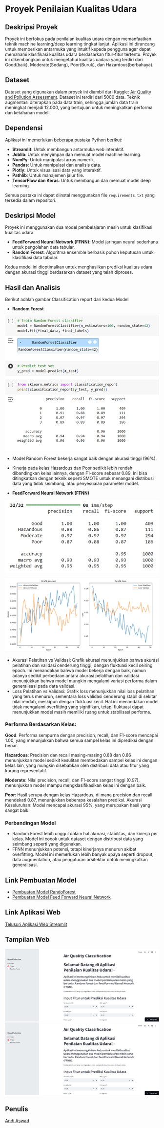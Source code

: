 # Proyek Penilaian Kualitas Udara

## Deskripsi Proyek
Proyek ini berfokus pada penilaian kualitas udara dengan memanfaatkan teknik machine learning/deep learning tingkat lanjut. Aplikasi ini dirancang untuk memberikan antarmuka yang intuitif kepada pengguna agar dapat memahami klasifikasi kualitas udara berdasarkan fitur-fitur tertentu. Proyek ini dikembangkan untuk mengetahui kualitas uadara yang terdiri dari Good(baik), Moderate(Sedang), Poor(Buruk), dan Hazardous(berbahaya).

## Dataset
Dataset yang digunakan dalam proyek ini diambil dari Kaggle: [Air Quality and Pollution Assessment](https://www.kaggle.com/datasets/mujtabamatin/air-quality-and-pollution-assessment). Dataset ini terdiri dari 5000 data. Teknik augmentasi diterapkan pada data train, sehingga jumlah data train meningkat menjadi 12.000, yang bertujuan untuk meningkatkan performa dan ketahanan model.

## Dependensi
Aplikasi ini memerlukan beberapa pustaka Python berikut:
- **Streamlit**: Untuk membangun antarmuka web interaktif.
- **Joblib**: Untuk menyimpan dan memuat model machine learning.
- **NumPy**: Untuk manipulasi array numerik.
- **Pandas**: Untuk manipulasi dan analisis data.
- **Plotly**: Untuk visualisasi data yang interaktif.
- **Pathlib**: Untuk manajemen jalur file.
- **TensorFlow dan Keras**: Untuk membangun dan memuat model deep learning.

Semua pustaka ini dapat diinstal menggunakan file `requirements.txt` yang tersedia dalam repositori.

## Deskripsi Model
Proyek ini menggunakan dua model pembelajaran mesin untuk klasifikasi kualitas udara:
- **FeedForward Neural Network (FFNN)**: Model jaringan neural sederhana untuk pengolahan data tabular.
- **Random Forest**: Algoritma ensemble berbasis pohon keputusan untuk klasifikasi data tabular.

Kedua model ini dioptimalkan untuk menghasilkan prediksi kualitas udara dengan akurasi tinggi berdasarkan dataset yang telah diproses.

## Hasil dan Analisis
Berikut adalah gambar Classification report dari kedua Model
- **Random Forest**
  
![Gambar](https://github.com/AndiAswad/UAP_Data-Science_Andi-Aswad_202110370311029/blob/main/Images/akurasiRandomForest.png)

- Model Random Forest bekerja sangat baik dengan akurasi tinggi (96%).
- Kinerja pada kelas Hazardous dan Poor sedikit lebih rendah dibandingkan kelas lainnya, dengan F1-score sebesar 0.89. Ini bisa ditingkatkan dengan teknik seperti SMOTE untuk menangani distribusi data yang tidak seimbang, atau penyesuaian parameter model.

- **FeedForward Neural Network (FFNN)**
  
![Gambar](https://github.com/AndiAswad/UAP_Data-Science_Andi-Aswad_202110370311029/blob/main/Images/akurasiffnn.png)

![Gambar](https://github.com/AndiAswad/UAP_Data-Science_Andi-Aswad_202110370311029/blob/main/Images/grafikffnn.png)

- Akurasi Pelatihan vs Validasi: Grafik akurasi menunjukkan bahwa akurasi pelatihan dan validasi cenderung tinggi, dengan fluktuasi kecil seiring epoch. Ini menandakan bahwa model bekerja dengan baik, namun adanya sedikit perbedaan antara akurasi pelatihan dan validasi menunjukkan bahwa model mungkin mengalami variasi performa dalam generalisasi pada data validasi.
- Loss Pelatihan vs Validasi: Grafik loss menunjukkan nilai loss pelatihan yang terus menurun, sementara loss validasi cenderung stabil di sekitar nilai rendah, meskipun dengan fluktuasi kecil. Hal ini menandakan model tidak mengalami overfitting yang signifikan, tetapi fluktuasi dapat menunjukkan model masih memiliki ruang untuk stabilisasi performa.
  
### Performa Berdasarkan Kelas:

**Good**: Performa sempurna dengan precision, recall, dan F1-score mencapai 1.00, yang menunjukkan bahwa semua sampel kelas ini diprediksi dengan benar.
  
**Hazardous**: Precision dan recall masing-masing 0.88 dan 0.86 menunjukkan model sedikit kesulitan membedakan sampel kelas ini dengan kelas lain, yang mungkin disebabkan oleh distribusi data atau fitur yang kurang representatif.
  
**Moderate**: Nilai precision, recall, dan F1-score sangat tinggi (0.97), menunjukkan model mampu mengklasifikasikan kelas ini dengan baik.
  
**Poor**: Hasil serupa dengan kelas Hazardous, di mana precision dan recall mendekati 0.87, menunjukkan beberapa kesalahan prediksi.
Akurasi Keseluruhan: Model mencapai akurasi 95%, yang merupakan hasil yang sangat baik.

### Perbandingan Model
- Random Forest lebih unggul dalam hal akurasi, stabilitas, dan kinerja per kelas. Model ini cocok untuk dataset dengan distribusi data yang seimbang seperti yang digunakan.
- FFNN menunjukkan potensi, tetapi kinerjanya menurun akibat overfitting. Model ini memerlukan lebih banyak upaya seperti dropout, data augmentation, atau pengaturan arsitektur untuk meningkatkan generalisasi.

## Link Pembuatan Model
- [Pembuatan Model RandoForest](https://colab.research.google.com/drive/1oWdJ6o3Q0Olz56l99KtgcY14z731-fXy?usp=sharing)
- [Pembuatan Model Feed Forward Neural Network](https://colab.research.google.com/drive/1n58CBTxDErRA_gYWAJ0Oz9ePHVv1xyni?usp=sharing)

## Link Aplikasi Web
[Telusuri Aplikasi Web Streamlit](https://uapandiaswad.streamlit.app/)

## Tampilan Web
![Gambar](https://github.com/AndiAswad/UAP_Data-Science_Andi-Aswad_202110370311029/blob/main/Images/app1.png)
![Gambar](https://github.com/AndiAswad/UAP_Data-Science_Andi-Aswad_202110370311029/blob/main/Images/app1.png)

## Penulis
[Andi Aswad](https://github.com/AndiAswad)

